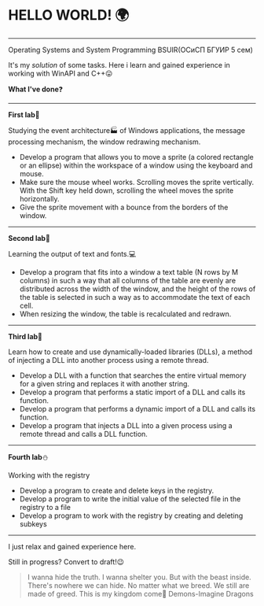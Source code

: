 # HELLO WORLD! :earth_africa:
**********
Operating Systems and System Programming BSUIR(ОСиСП БГУИР 5 сем)

It's my *solution* of some tasks. Here i learn and gained experience in working with WinAPI and C++:stuck_out_tongue:

**What I've done**:question:
**********
**First lab**:hamster:

Studying the event architecture:factory: of Windows applications, the message processing mechanism, the window redrawing mechanism.

- Develop a program that allows you to move a sprite (a colored rectangle or an ellipse) within the workspace of a window using the keyboard and mouse.
- Make sure the mouse wheel works. Scrolling moves the sprite vertically. With the Shift key held down, scrolling the wheel moves the sprite horizontally.
- Give the sprite movement with a bounce from the borders of the window.
**********
**Second lab**:whale2:

Learning the output of text and fonts.:computer:

- Develop a program that fits into a window a text table (N rows by M columns) in such a way that all columns of the table are evenly
are distributed across the width of the window, and the height of the rows of the table is selected in such a way as to accommodate the text of each cell.
- When resizing the window, the table is recalculated and redrawn.
**********
**Third lab**:dog:

Learn how to create and use dynamically-loaded libraries (DLLs), a method of injecting a DLL into another process using a remote thread.

- Develop a DLL with a function that searches the entire virtual memory for a given string and replaces it with another string.
- Develop a program that performs a static import of a DLL and calls its function.
- Develop a program that performs a dynamic import of a DLL and calls its function.
- Develop a program that injects a DLL into a given process using a remote thread and calls a DLL function.
**********
**Fourth lab**:snowman:

Working with the registry

- Develop a program to create and delete keys in the registry.
- Develop a program to write the initial value of the selected file in the registry to a file
- Develop a program to work with the registry by creating and deleting subkeys
**********
I just relax and gained experience here.

Still in progress? Convert to draft!:wink:

>I wanna hide the truth. I wanna shelter you. But with the beast inside. There's nowhere we can hide. No matter what we breed. We still are made of greed. This is my kingdom come:microphone: Demons-Imagine Dragons
